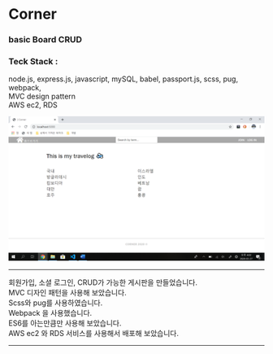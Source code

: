 # Corner

### basic Board CRUD

### Teck Stack : 
node.js, express.js, javascript, mySQL, babel, passport.js, scss, pug, webpack,   
MVC design pattern    
AWS ec2, RDS    

![main](image/스크린샷(23).png)

***

회원가입, 소셜 로그인, CRUD가 가능한 게시판을 만들었습니다.     
MVC 디자인 패턴을 사용해 보았습니다.    
Scss와 pug를 사용하였습니다.    
Webpack 을 사용했습니다.     
ES6를 아는만큼만 사용해 보았습니다.    
AWS ec2 와 RDS 서비스를 사용해서 배포해 보았습니다.


***



